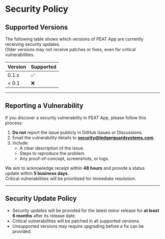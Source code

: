 # Security Policy

## Supported Versions

The following table shows which versions of PEAT App are currently receiving security updates.  
Older versions may not receive patches or fixes, even for critical vulnerabilities.

| Version | Supported |
| ------- | --------- |
| 0.1.x   | ✅ |
| < 0.1   | ❌ |

---

## Reporting a Vulnerability

If you discover a security vulnerability in PEAT App, please follow this process:

1. **Do not** report the issue publicly in GitHub Issues or Discussions.
2. Email the vulnerability details to **security@ledgerguardsystems.com**.
3. Include:
   - A clear description of the issue.
   - Steps to reproduce the problem.
   - Any proof-of-concept, screenshots, or logs.

We aim to acknowledge receipt within **48 hours** and provide a status update within **5 business days**.  
Critical vulnerabilities will be prioritized for immediate resolution.

---

## Security Update Policy

- Security updates will be provided for the latest minor release for **at least 6 months** after its release date.
- Critical vulnerabilities will be patched in all supported versions.
- Unsupported versions may require upgrading before a fix can be provided.
